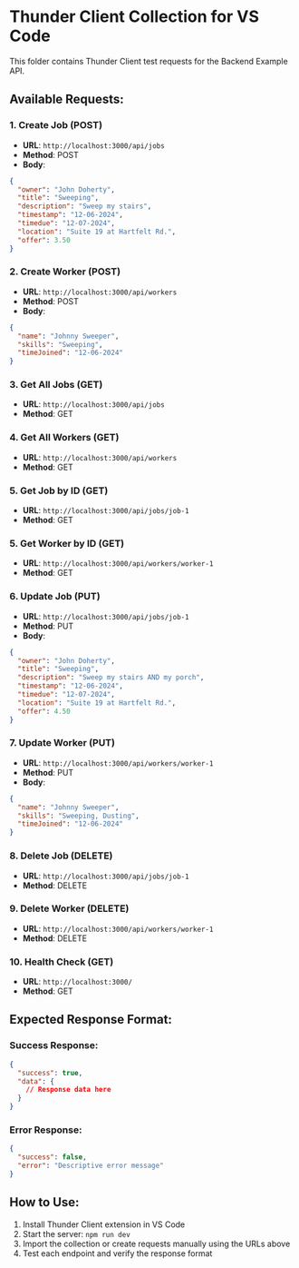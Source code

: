 # Thunder Client Collection for VS Code

This folder contains Thunder Client test requests for the Backend Example API.

## Available Requests:

### 1. Create Job (POST)
- **URL**: `http://localhost:3000/api/jobs`
- **Method**: POST
- **Body**: 
```json
{
  "owner": "John Doherty",
  "title": "Sweeping",
  "description": "Sweep my stairs",
  "timestamp": "12-06-2024",
  "timedue": "12-07-2024",
  "location": "Suite 19 at Hartfelt Rd.",
  "offer": 3.50
}
```

### 2. Create Worker (POST)
- **URL**: `http://localhost:3000/api/workers`
- **Method**: POST
- **Body**: 
```json
{
  "name": "Johnny Sweeper",
  "skills": "Sweeping",
  "timeJoined": "12-06-2024"
}
```

### 3. Get All Jobs (GET)
- **URL**: `http://localhost:3000/api/jobs`
- **Method**: GET

### 4. Get All Workers (GET)
- **URL**: `http://localhost:3000/api/workers`
- **Method**: GET

### 5. Get Job by ID (GET)
- **URL**: `http://localhost:3000/api/jobs/job-1`
- **Method**: GET

### 5. Get Worker by ID (GET)
- **URL**: `http://localhost:3000/api/workers/worker-1`
- **Method**: GET

### 6. Update Job (PUT)
- **URL**: `http://localhost:3000/api/jobs/job-1`
- **Method**: PUT
- **Body**:
```json
{
  "owner": "John Doherty",
  "title": "Sweeping",
  "description": "Sweep my stairs AND my porch",
  "timestamp": "12-06-2024",
  "timedue": "12-07-2024",
  "location": "Suite 19 at Hartfelt Rd.",
  "offer": 4.50
}
```

### 7. Update Worker (PUT)
- **URL**: `http://localhost:3000/api/workers/worker-1`
- **Method**: PUT
- **Body**:
```json
{
  "name": "Johnny Sweeper",
  "skills": "Sweeping, Dusting",
  "timeJoined": "12-06-2024"
}
```

### 8. Delete Job (DELETE)
- **URL**: `http://localhost:3000/api/jobs/job-1`
- **Method**: DELETE

### 9. Delete Worker (DELETE)
- **URL**: `http://localhost:3000/api/workers/worker-1`
- **Method**: DELETE

### 10. Health Check (GET)
- **URL**: `http://localhost:3000/`
- **Method**: GET

## Expected Response Format:

### Success Response:
```json
{
  "success": true,
  "data": {
    // Response data here
  }
}
```

### Error Response:
```json
{
  "success": false,
  "error": "Descriptive error message"
}
```

## How to Use:

1. Install Thunder Client extension in VS Code
2. Start the server: `npm run dev`
3. Import the collection or create requests manually using the URLs above
4. Test each endpoint and verify the response format